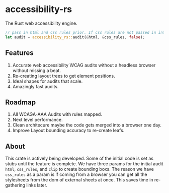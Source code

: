 # accessibility-rs

The Rust web accessibility engine.

```rs
// pass in html and css rules prior. If css rules are not passed in internal extraction is performed.
let audit = accessibility_rs::audit(&html, &css_rules, false);
```

## Features

1. Accurate web accessibility WCAG audits without a headless browser without missing a beat.
2. Re-creating layout trees to get element positions.
3. Ideal shapes for audits that scale.
4. Amazingly fast audits.

## Roadmap

1. All WCAGA-AAA Audits with rules mapped.
2. Next level performance.
3. Clean architecure maybe the code gets merged into a browser one day.
4. Improve Layout bounding accuracy to re-create leafs.

## About

This crate is actively being developed. Some of the initial code is set as stubs until the feature is complete.
We have three params for the initial audit `html`, `css_rules`, and `clip` to create bounding boxs. The reason we have `css_rules` as a param is if coming from a browser
you can get all the stylesheets from the dom of external sheets at once. This saves time in re-gathering links later.